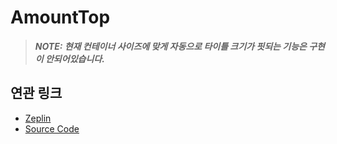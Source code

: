 # AmountTop

> **_NOTE: 현재 컨테이너 사이즈에 맞게 자동으로 타이틀 크기가 핏되는 기능은 구현이 안되어있습니다._**

## 연관 링크

- <a href="https://zpl.io/bzAvGjG" target="_blank">Zeplin</a>
- <a href="https://github.com/toss/tds-web/blob/master/src/react/components/AmountTop/AmountTop.tsx" target="_blank">Source Code</a>
